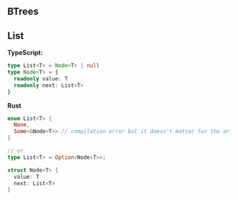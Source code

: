 ## BTrees

## List

**TypeScript:**

```ts
type List<T> = Node<T> | null
type Node<T> = {
  readonly value: T
  readonly next: List<T>
}
```

**Rust**

```rust
enum List<T> {
  None,
  Some<&Node<T>> // compilation error but it doesn't matter for the article purpose.
}

// or
type List<T> = Option<Node<T>>;

struct Node<T> {
  value: T
  next: List<T>
}
```
